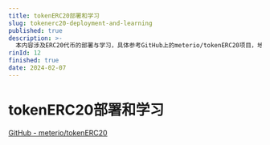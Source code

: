 ```yaml
---
title: tokenERC20部署和学习
slug: tokenerc20-deployment-and-learning
published: true
description: >-
  本内容涉及ERC20代币的部署与学习，具体参考GitHub上的meterio/tokenERC20项目，地址为https://github.com/meterio/tokenERC20。
rinId: 12
finished: true
date: 2024-02-07
---
```


# tokenERC20部署和学习

[GitHub - meterio/tokenERC20](https://github.com/meterio/tokenERC20)

